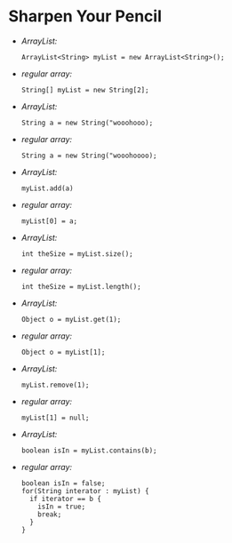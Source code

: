 # Sharpen Your Pencil

- *ArrayList:*
  ```
  ArrayList<String> myList = new ArrayList<String>();
  ```
- *regular array:*
  ```
  String[] myList = new String[2];
  ```

- *ArrayList:*
  ```
  String a = new String("wooohooo);
  ```

- *regular array:*
  ```
  String a = new String("wooohoooo);
  ```

- *ArrayList:*
  ```
  myList.add(a)
  ```

- *regular array:*
  ```
  myList[0] = a;
  ```

- *ArrayList:*
  ```
  int theSize = myList.size();
  ```

- *regular array:*
  ```
  int theSize = myList.length();
  ```

- *ArrayList:*
  ```
  Object o = myList.get(1);
  ```

- *regular array:*
  ```
  Object o = myList[1];
  ```

- *ArrayList:*
  ```
  myList.remove(1);
  ```

- *regular array:*
  ```
  myList[1] = null;
  ```

- *ArrayList:*
  ```
  boolean isIn = myList.contains(b);
  ```

- *regular array:*
  ```
  boolean isIn = false;
  for(String interator : myList) {
    if iterator == b {
      isIn = true;
      break;
    }
  }
  ```

